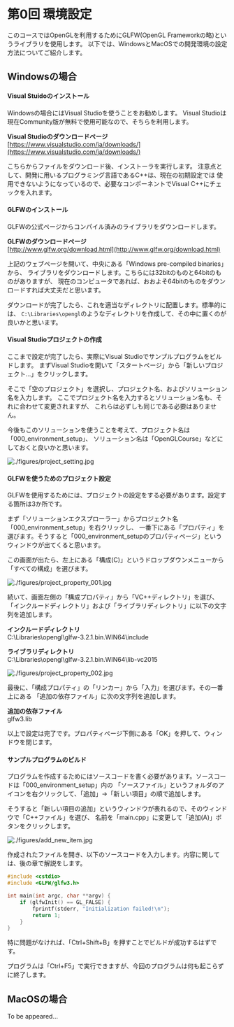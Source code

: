 第0回 環境設定
===

このコースではOpenGLを利用するためにGLFW(OpenGL Frameworkの略)というライブラリを使用します。
以下では、WindowsとMacOSでの開発環境の設定方法についてご紹介します。

## Windowsの場合

#### Visual Stuidoのインストール
Windowsの場合にはVisual Studioを使うことをお勧めします。
Visual Studioは現在Community版が無料で使用可能なので、そちらを利用します。

**Visual Studioのダウンロードページ**  
[https://www.visualstudio.com/ja/downloads/](https://www.visualstudio.com/ja/downloads/)

こちらからファイルをダウンロード後、インストーラを実行します。
注意点として、開発に用いるプログラミング言語であるC++は、現在の初期設定では
使用できないようになっているので、必要なコンポーネントでVisual C++にチェックを入れます。

#### GLFWのインストール

GLFWの公式ページからコンパイル済みのライブラリをダウンロードします。

**GLFWのダウンロードページ**  
[http://www.glfw.org/download.html](http://www.glfw.org/download.html)

上記のウェブページを開いて、中央にある「Windows pre-compiled binaries」から、
ライブラリをダウンロードします。こちらには32bitのものと64bitのものがありますが、
現在のコンピュータであれば、おおよそ64bitのものをダウンロードすれば大丈夫だと思います。

ダウンロードが完了したら、これを適当なディレクトリに配置します。標準的には、
```C:\Libraries\opengl```のようなディレクトリを作成して、その中に置くのが良いかと思います。

#### Visual Studioプロジェクトの作成

ここまで設定が完了したら、実際にVisual Studioでサンプルプログラムをビルドします。
まずVisual Studioを開いて「スタートページ」から「新しいプロジェクト...」をクリックします。

そこで「空のプロジェクト」を選択し、プロジェクト名、およびソリューション名を入力します。
ここでプロジェクト名を入力するとソリューション名も、それに合わせて変更されますが、
これらは必ずしも同じである必要はありません。

今後もこのソリューションを使うことを考えて、プロジェクト名は「000_environment_setup」、
ソリューション名は「OpenGLCourse」などにしておくと良いかと思います。

![./figures/project_setting.jpg](./figures/project_setting.jpg)

#### GLFWを使うためのプロジェクト設定

GLFWを使用するためには、プロジェクトの設定をする必要があります。設定する箇所は3か所です。

まず「ソリューションエクスプローラー」からプロジェクト名「000_environment_setup」を右クリックし、
一番下にある「プロパティ」を選びます。そうすると「000_environment_setupのプロパティページ」という
ウィンドウが出てくると思います。

この画面が出たら、左上にある「構成(C)」というドロップダウンメニューから「すべての構成」を選びます。

![./figures/project_property_001.jpg](./figures/project_property_001.jpg)

続いて、画面左側の「構成プロパティ」から「VC++ディレクトリ」を選び、
「インクルードディレクトリ」および「ライブラリディレクトリ」に以下の文字列を追加します。

**インクルードディレクトリ**  
C:\Libraries\opengl\glfw-3.2.1.bin.WIN64\include

**ライブラリディレクトリ**  
C:\Libraries\opengl\glfw-3.2.1.bin.WIN64\lib-vc2015

![./figures/project_property_002.jpg](./figures/project_property_002.jpg)

最後に、「構成プロパティ」の「リンカー」から「入力」を選びます。その一番上にある
「追加の依存ファイル」に次の文字列を追加します。

**追加の依存ファイル**  
glfw3.lib

以上で設定は完了です。プロパティページ下側にある「OK」を押して、ウィンドウを閉じます。

#### サンプルプログラムのビルド

プログラムを作成するためにはソースコードを書く必要があります。ソースコードは「000_environment_setup」内の
「ソースファイル」というフォルダのアイコンを右クリックして、「追加」→「新しい項目」の順で追加します。

そうすると「新しい項目の追加」というウィンドウが表れるので、そのウィンドウで「C++ファイル」を選び、
名前を「main.cpp」に変更して「追加(A)」ボタンをクリックします。

![./figures/add_new_item.jpg](./figures/add_new_item.jpg)

作成されたファイルを開き、以下のソースコードを入力します。内容に関しては、後の章で解説をします。

```cpp
#include <cstdio>
#include <GLFW/glfw3.h>

int main(int argc, char **argv) {
    if (glfwInit() == GL_FALSE) {
        fprintf(stderr, "Initialization failed!\n");
        return 1;
    }
}
```

特に問題がなければ、「Ctrl+Shift+B」を押すことでビルドが成功するはずです。

プログラムは「Ctrl+F5」で実行できますが、今回のプログラムは何も起こらずに終了します。

## MacOSの場合

To be appeared...
